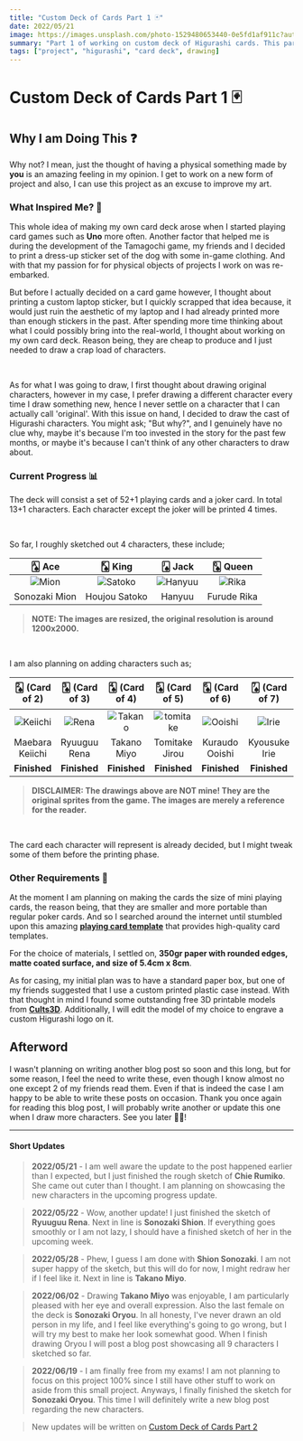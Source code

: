 ```yaml
---
title: "Custom Deck of Cards Part 1 🃏"
date: 2022/05/21
image: https://images.unsplash.com/photo-1529480653440-0e5fd1af911c?auto=format&fit=crop&w=500&h=500&q=30
summary: "Part 1 of working on custom deck of Higurashi cards. This part focuses on the ideas and the sketching side of things."
tags: ["project", "higurashi", "card deck", drawing]
---
```


# Custom Deck of Cards Part 1 🃏

<h2>Why I am Doing This ❓</h2>

Why not? I mean, just the thought of having a physical something made by **you** is an amazing feeling in my opinion. I get to work on a new form of project and also, I can use this project as an excuse to improve my art.

<h3>What Inspired Me? 🤔</h3>

<!-- During the development of the Tamagochi game, my friends and I decided to print a dress-up sticker set of the dog with some in-game clothing. And that re-embarked my obsession with physical copies of projects I work on. Throughout my high school years, I used to print out some of the drawings I made onto sticker paper, and give them to my friends. This time I am planning on making a deck of cards with drawings of my own. -->

This whole idea of making my own card deck arose when I started playing card games such as **Uno** more often.
Another factor that helped me is during the development of the Tamagochi game, my friends and I decided to print a dress-up sticker set of the dog with some in-game clothing. And with that my passion for for physical objects of projects I work on was re-embarked.

But before I actually decided on a card game however, I thought about printing a custom laptop sticker, but I quickly scrapped that idea because, it would just ruin the aesthetic of my laptop and I had already printed more than enough stickers in the past.
After spending more time thinking about what I could possibly bring into the real-world, I thought about working on my own card deck. Reason being, they are cheap to produce and I just needed to draw a crap load of characters.

<br/>

As for what I was going to draw, I first thought about drawing original characters, however in my case, I prefer drawing a different character every time I draw something new, hence I never settle on a character that I can actually call 'original'. With this issue on hand, I decided to draw the cast of Higurashi characters. You might ask; "But why?", and I genuinely have no clue why, maybe it's because I'm too invested in the story for the past few months, or maybe it's because I can't think of any other characters to draw about.

<h3>Current Progress 📊</h3>

The deck will consist a set of 52+1 playing cards and a joker card. In total 13+1 characters. Each character except the joker will be printed 4 times.

<br/>

So far, I roughly sketched out 4 characters, these include;

|     🂡 Ace     |      🂮 King       |      🂫 Jack       |    🂭 Queen    |
| :-----------: | :---------------: | :---------------: | :-----------: |
| ![Mion][mion] | ![Satoko][satoko] | ![Hanyuu][hanyuu] | ![Rika][rika] |
| Sonozaki Mion |   Houjou Satoko   |      Hanyuu       |  Furude Rika  |

> **NOTE: The images are resized, the original resolution is around 1200x2000.**

<br/>

I am also planning on adding characters such as;

|    🂢 (Card of 2)    | 🂣 (Card of 3) |   🂤 (Card of 4)   |     🂥 (Card of 5)     |   🂦 (Card of 6)   | 🂧 (Card of 7) | 🂨 (Card of 8) |  🂩 (Card of 9)  |   🂪 (Card of 10)    |   🃏 (Joker)    |
| :-----------------: | :-----------: | :---------------: | :-------------------: | :---------------: | :-----------: | :-----------: | :-------------: | :-----------------: | :-------------: |
| ![Keiichi][keiichi] | ![Rena][rena] | ![Takano][takano] | ![tomitake][tomitake] | ![Ooishi][ooishi] | ![Irie][irie] | ![Chie][chie] | ![Shion][shion] | ![Satoshi][satoshi] | ![Oryou][oryou] |
|   Maebara Keiichi   | Ryuuguu Rena  |    Takano Miyo    |    Tomitake Jirou     |  Kuraudo Ooishi   | Kyousuke Irie |  Chie Rumiko  | Sonozaki Shion  |   Houjou Satoshi    | Sonozaki Oryou  |
|    **Finished**     | **Finished**  |   **Finished**    |     **Finished**      |   **Finished**    | **Finished**  | **Finished**  |  **Finished**   |    **Finished**     |  **Finished**   |

> **DISCLAIMER: The drawings above are NOT mine! They are the original sprites from the game. The images are merely a reference for the reader.**

<br/>

The card each character will represent is already decided, but I might tweak some of them before the printing phase.

<h3>Other Requirements 📝</h3>

At the moment I am planning on making the cards the size of mini playing cards, the reason being, that they are smaller and more portable than regular poker cards.
And so I searched around the internet until stumbled upon this amazing **[playing card template](https://www.magicianmasterclass.com/post/playing-card-template)** that provides high-quality card templates.

For the choice of materials, I settled on, **350gr paper with rounded edges, matte coated surface, and size of 5.4cm x 8cm**.

As for casing, my initial plan was to have a standard paper box, but one of my friends suggested that I use a custom printed plastic case instead. With that thought in mind I found some outstanding free 3D printable models from **[Cults3D](https://cults3d.com/en)**. Additionally, I will edit the model of my choice to engrave a custom Higurashi logo on it.

<h2>Afterword</h2>

I wasn't planning on writing another blog post so soon and this long, but for some reason, I feel the need to write these, even though I know almost no one except 2 of my friends read them. Even if that is indeed the case I am happy to be able to write these posts on occasion. Thank you once again for reading this blog post, I will probably write another or update this one when I draw more characters. See you later 👋🏻!

---

#### Short Updates

> **2022/05/21** - I am well aware the update to the post happened earlier than I expected, but I just finished the rough sketch of **Chie Rumiko**. She came out cuter than I thought. I am planning on showcasing the new characters in the upcoming progress update.

> **2022/05/22** - Wow, another update! I just finished the sketch of **Ryuuguu Rena**. Next in line is **Sonozaki Shion**. If everything goes smoothly or I am not lazy, I should have a finished sketch of her in the upcoming week.

> **2022/05/28** - Phew, I guess I am done with **Shion Sonozaki**. I am not super happy of the sketch, but this will do for now, I might redraw her if I feel like it. Next in line is **Takano Miyo**.

> **2022/06/02** - Drawing **Takano Miyo** was enjoyable, I am particularly pleased with her eye and overall expression. Also the last female on the deck is **Sonozaki Oryou**. In all honesty, I've never drawn an old person in my life, and I feel like everything's going to go wrong, but I will try my best to make her look somewhat good. When I finish drawing Oryou I will post a blog post showcasing all 9 characters I sketched so far.

> **2022/06/19** - I am finally free from my exams! I am not planning to focus on this project 100% since I still have other stuff to work on aside from this small project. Anyways, I finally finished the sketch for **Sonozaki Oryou**. This time I will definitely write a new blog post regarding the new characters.

> New updates will be written on [Custom Deck of Cards Part 2](/blog/2022-07-10)

[mion]: https://i.imgur.com/dy8uNChm.png
[satoko]: https://i.imgur.com/IHEVonkm.png
[hanyuu]: https://i.imgur.com/pItxQavm.png
[rika]: https://i.imgur.com/lT1ED93m.png
[chie]: https://i.imgur.com/W9rj2btt.png
[irie]: https://i.imgur.com/FHv7YsPt.png
[keiichi]: https://i.imgur.com/zmLQFYyt.png
[ooishi]: https://i.imgur.com/GvDxBhxt.png
[oryou]: https://i.imgur.com/DrCV3dQt.png
[rena]: https://i.imgur.com/TnknLqLt.png
[satoshi]: https://i.imgur.com/3TAQtHdt.png
[shion]: https://i.imgur.com/nTA2nDCt.png
[takano]: https://i.imgur.com/Jca5nKft.png
[tomitake]: https://i.imgur.com/kWESJA7t.png

